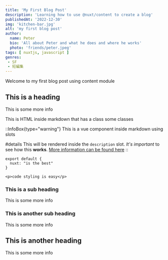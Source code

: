 ```yaml
---
title: 'My First Blog Post'
description: 'Learning how to use @nuxt/content to create a blog'
publishedAt: '2022-12-30'
img: 'kitchen-bar.jpg'
alt: 'my first blog post'
author:
  name: Peter
  bio: 'All about Peter and what he does and where he works'
  photo: 'friends/peter.jpeg'
tags: [ nuxtjs, javascript ]
genres:
 - SF
 - 短編集
---
```


Welcome to my first blog post using content module

## This is a heading

This is some more info
<p  class="bg-blue-500 text-dark padding-1 margin-bottom-2 dark:(text-white)">
  This is HTML inside markdown that has a class some classes
</p>

::InfoBox{type="warning"}
    This is a vue component inside markdown using slots

#details
This will be rendered inside the `description` slot. _It's important_ to see how this **works**.
[More information can be found here](#)
::

```js[nuxt.config.js]
export default {
  nuxt: "is the best"
}
```

```html[my-first-blog-post.md]
<p>code styling is easy</p>
```

### This is a sub heading

This is some more info

### This is another sub heading

This is some more info

## This is another heading

This is some more info
